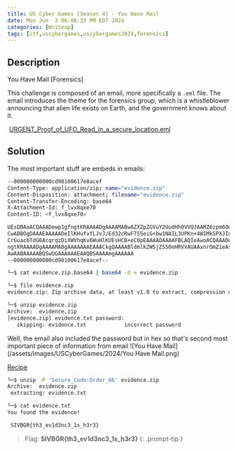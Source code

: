 ```yaml
---
title: US Cyber Games [Season 4] - You Have Mail
date: Mon Jun  3 06:08:33 PM EDT 2024
categories: [Writeup]
tags: [ctf,uscybergames,uscybergames2024,forensics]
---
```


## Description

You Have Mail [Forensics]

This challenge is composed of an email, more specifically a `.eml` file. The email introduces the theme for the forensics group, which is a whistleblower announcing that alien life exists on Earth, and the government knows about it.

 [URGENT_Proof_of_UFO_Read_in_a_secure_location.eml](https://ctfd.uscybergames.com/files/3679aeb619d8182d54e43d4d46b0b4fc/URGENT_Proof_of_UFO_Read_in_a_secure_location.eml?token=eyJ1c2VyX2lkIjozMDg2LCJ0ZWFtX2lkIjpudWxsLCJmaWxlX2lkIjoyMzN9.Zl4WkA.1TZtZC6zJYvhlFaz0T9YWMFmY4Y)

## Solution

The most important stuff are embeds in emails:
```bash
--000000000000cd98100617e8acef
Content-Type: application/zip; name="evidence.zip"
Content-Disposition: attachment; filename="evidence.zip"
Content-Transfer-Encoding: base64
X-Attachment-Id: f_lvx8qxe70
Content-ID: <f_lvx8qxe70>

UEsDBAoACQAAADewp1gfngtKRAAAADgAAAAMABwAZXZpZGVuY2UudHh0VVQJAAMZ6zpm6Oo6ZnV4
CwABBOgDAAAEAAAAADeIlKHufvfLJvJ/Ed32cRwF755eiG+bw1NAIL3UPKn+4WIMkSPXJInVFxLM
CrGuacbTdG6AcqrqzDiXWVhqKv6WuHlKUEsHCB+eC0pEAAAAOAAAAFBLAQIeAwoACQAAADewp1gf
ngtKRAAAADgAAAAMABgAAAAAAAEAAACkgQAAAABldmlkZW5jZS50eHRVVAUAAxnrOmZ1eAsAAQTo
AwAABAAAAABQSwUGAAAAAAEAAQBSAAAAmgAAAAAA
--000000000000cd98100617e8acef--
```

```bash
└─$ cat evidence.zip.base64 | base64 -d > evidence.zip

└─$ file evidence.zip
evidence.zip: Zip archive data, at least v1.0 to extract, compression method=store

└─$ unzip evidence.zip
Archive:  evidence.zip
[evidence.zip] evidence.txt password:
   skipping: evidence.txt            incorrect password
```

Well, the email also included the password but in hex so that's second most important piece of information from email
![You Have Mail](/assets/images/USCyberGames/2024/You Have Mail.png)

[Recipe](https://gchq.github.io/CyberChef/#recipe=From_Hex('Auto')&input=NTMgNjUgNjMgNzUgNzIgNjUgNWYgNDMgNmYgNjQgNjUgM2ENCjRmIDcyIDY0IDY1IDcyIDVmIDM2IDM2Lg&ieol=CRLF&oeol=CRLF)

```bash
└─$ unzip -P 'Secure_Code:Order_66' evidence.zip
Archive:  evidence.zip
 extracting: evidence.txt

└─$ cat evidence.txt
You found the evidence!

 SIVBGR{th3_ev1d3nc3_1s_h3r3}
```

> Flag: **SIVBGR{th3_ev1d3nc3_1s_h3r3}**
{: .prompt-tip }

